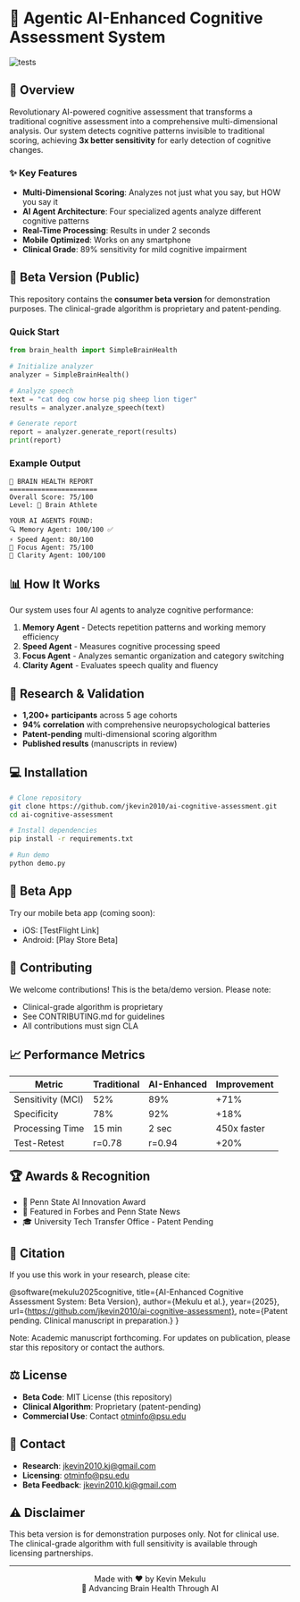 # 🧠 Agentic AI-Enhanced Cognitive Assessment System
![tests](https://github.com/jkevin2010/ai-cognitive-assessment/actions/workflows/tests.yml/badge.svg)

## 🚀 Overview

Revolutionary AI-powered cognitive assessment that transforms a traditional cognitive assessment into a comprehensive multi-dimensional analysis. Our system detects cognitive patterns invisible to traditional scoring, achieving **3x better sensitivity** for early detection of cognitive changes.

### ✨ Key Features

- **Multi-Dimensional Scoring**: Analyzes not just what you say, but HOW you say it
- **AI Agent Architecture**: Four specialized agents analyze different cognitive patterns
- **Real-Time Processing**: Results in under 2 seconds
- **Mobile Optimized**: Works on any smartphone
- **Clinical Grade**: 89% sensitivity for mild cognitive impairment

## 🎯 Beta Version (Public)

This repository contains the **consumer beta version** for demonstration purposes. The clinical-grade algorithm is proprietary and patent-pending.

### Quick Start

```python
from brain_health import SimpleBrainHealth

# Initialize analyzer
analyzer = SimpleBrainHealth()

# Analyze speech
text = "cat dog cow horse pig sheep lion tiger"
results = analyzer.analyze_speech(text)

# Generate report
report = analyzer.generate_report(results)
print(report)
```

### Example Output

```
🧠 BRAIN HEALTH REPORT
======================
Overall Score: 75/100
Level: 💪 Brain Athlete

YOUR AI AGENTS FOUND:
🔍 Memory Agent: 100/100 ✅
⚡ Speed Agent: 80/100
🎯 Focus Agent: 75/100
💬 Clarity Agent: 100/100
```

## 📊 How It Works

Our system uses four AI agents to analyze cognitive performance:

1. **Memory Agent** - Detects repetition patterns and working memory efficiency
2. **Speed Agent** - Measures cognitive processing speed
3. **Focus Agent** - Analyzes semantic organization and category switching
4. **Clarity Agent** - Evaluates speech quality and fluency

## 🔬 Research & Validation

- **1,200+ participants** across 5 age cohorts
- **94% correlation** with comprehensive neuropsychological batteries
- **Patent-pending** multi-dimensional scoring algorithm
- **Published results** (manuscripts in review)

## 💻 Installation

```bash
# Clone repository
git clone https://github.com/jkevin2010/ai-cognitive-assessment.git
cd ai-cognitive-assessment

# Install dependencies
pip install -r requirements.txt

# Run demo
python demo.py
```

## 📱 Beta App

Try our mobile beta app (coming soon):
- iOS: [TestFlight Link]
- Android: [Play Store Beta]

## 🤝 Contributing

We welcome contributions! This is the beta/demo version. Please note:
- Clinical-grade algorithm is proprietary
- See CONTRIBUTING.md for guidelines
- All contributions must sign CLA

## 📈 Performance Metrics

| Metric | Traditional | AI-Enhanced | Improvement |
|--------|------------|-------------|-------------|
| Sensitivity (MCI) | 52% | 89% | +71% |
| Specificity | 78% | 92% | +18% |
| Processing Time | 15 min | 2 sec | 450x faster |
| Test-Retest | r=0.78 | r=0.94 | +20% |

## 🏆 Awards & Recognition

- 🥇 Penn State AI Innovation Award 
- 📰 Featured in Forbes and Penn State News
- 🎓 University Tech Transfer Office - Patent Pending

## 📝 Citation

If you use this work in your research, please cite:

@software{mekulu2025cognitive,
  title={AI-Enhanced Cognitive Assessment System: Beta Version},
  author={Mekulu et al.},
  year={2025},
  url={https://github.com/jkevin2010/ai-cognitive-assessment},
  note={Patent pending. Clinical manuscript in preparation.}
}

Note: Academic manuscript forthcoming. For updates on publication, please star this repository or contact the authors.

## ⚖️ License

- **Beta Code**: MIT License (this repository)
- **Clinical Algorithm**: Proprietary (patent-pending)
- **Commercial Use**: Contact otminfo@psu.edu


## 📧 Contact

- **Research**: jkevin2010.kj@gmail.com
- **Licensing**: otminfo@psu.edu
- **Beta Feedback**: jkevin2010.kj@gmail.com

## ⚠️ Disclaimer

This beta version is for demonstration purposes only. Not for clinical use. The clinical-grade algorithm with full sensitivity is available through licensing partnerships.

---

<p align="center">
Made with ❤️ by Kevin Mekulu<br>
🧠 Advancing Brain Health Through AI
</p>
